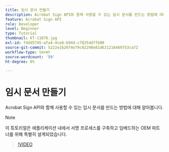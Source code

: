 ```yaml
---
title: 임시 문서 만들기
description: Acrobat Sign API와 함께 사용할 수 있는 임시 문서를 만드는 방법에 대해 알아봅니다
feature: Acrobat Sign API
role: Developer
level: Beginner
type: Tutorial
thumbnail: KT-11076.jpg
exl-id: fddd5745-afa4-4ce8-b94d-c78254d7fb00
source-git-commit: 5222e1626f4e79c02298e81d621216469753ca72
workflow-type: tm+mt
source-wordcount: '59'
ht-degree: 0%

---
```


# 임시 문서 만들기

Acrobat Sign API와 함께 사용할 수 있는 임시 문서를 만드는 방법에 대해 알아봅니다.

>[!NOTE]
>
>이 튜토리얼은 애플리케이션 내에서 서명 프로세스를 구축하고 임베드하는 OEM 파트너를 위해 특별히 설계되었습니다.

>[!VIDEO](https://video.tv.adobe.com/v/347351?hidetitle=true)
